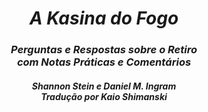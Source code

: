 <center>

<i>
<h1>A Kasina do Fogo</h1>

<h3>Perguntas e Respostas sobre o Retiro
<br>com Notas Práticas e Comentários</h3>


<h4>Shannon Stein e Daniel M. Ingram
<br>Tradução por Kaio Shimanski</h4>

</i>

</center>
